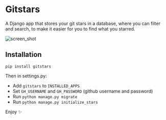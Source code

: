 # Gitstars

A Django app that stores your git stars in a database, where you can filter and
search, to make it easier for you to find what you starred.

![screen_shot](https://raw.githubusercontent.com/timkofu/timkofu.github.io/master/fls/gitstars_screen_shot.jpg)

## Installation
`pip install gitstars`

Then in settings.py:
* Add `gitstars` to `INSTALLED_APPS`
* Set `GH_USERNAME` and `GH_PASSWORD` (github username and password)
* Run `python manage.py migrate`
* Run `python manage.py initialize_stars`

Enjoy ✨
